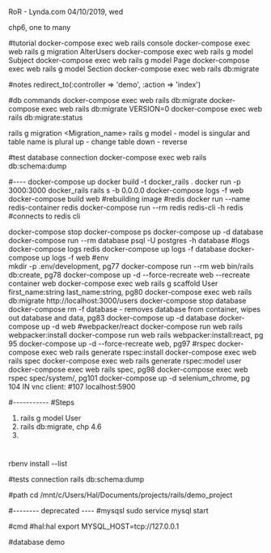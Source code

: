 RoR - Lynda.com
04/10/2019, wed 

chp6, one to many 

#tutorial
docker-compose exec web rails console 
docker-compose exec web rails g migration AlterUsers
docker-compose exec web rails g model Subject
docker-compose exec web rails g model Page
docker-compose exec web rails g model Section
docker-compose exec web rails db:migrate


#notes
redirect_to(:controller => 'demo', :action => 'index')

#db commands
docker-compose exec web rails db:migrate
docker-compose exec web rails db:migrate VERSION=0
docker-compose exec web rails db:migrate:status

rails g migration <Migration_name> 
rails g model <Name>  - model is singular and table name is plural 
up - change table
down - reverse

#test database connection
docker-compose exec web rails db:schema:dump


#----
docker-compose up
docker build -t docker_rails .
docker run -p 3000:3000 docker_rails rails s -b 0.0.0.0
docker-compose logs -f web
docker-compose build web #rebuilding image
#redis
docker run --name redis-container redis
docker-compose run --rm redis redis-cli -h redis #connects to redis cli 

docker-compose stop
docker-compose ps
docker-compose up -d database
docker-compose run --rm database psql -U postgres -h database
#logs
    docker-compose logs redis
    docker-compose up logs -f database
    docker-compose up logs -f web
#env    
mkdir -p .env/development, pg77
docker-compose run --rm web bin/rails db:create, pg78
docker-compose up -d --force-recreate web   --recreate container web
docker-compose exec web rails g scaffold User first_name:string last_name:string, pg80
docker-compose exec web rails db:migrate
http://localhost:3000/users
docker-compose stop database
docker-compose rm -f database  - removes database from container, wipes out database and data, pg83
docker-compose up -d database
docker-compose up -d web
#webpacker/react
docker-compose run web rails webpacker:install
docker-compose run web rails webpacker:install:react, pg 95
docker-compose up -d --force-recreate web, pg97
#rspec
docker-compose exec web rails generate rspec:install
docker-compose exec web rails spec
docker-compose exec web rails generate rspec:model user
docker-compose exec web rails spec, pg98
docker-compose exec web rspec spec/system/, pg101
docker-compose up -d selenium_chrome, pg 104
IN vnc client: #107
    localhost:5900
   

#-----------
#Steps
1. rails g model User
2. rails db:migrate, chp 4.6
3.


#
rbenv install --list

#tests connection
rails db:schema:dump

#path
cd /mnt/c/Users/Hal/Documents/projects/rails/demo_project

#-------- deprecated ----
#mysqsl
sudo service mysql start

#cmd
#hal:hal
export MYSQL_HOST=tcp://127.0.0.1

#database
demo

